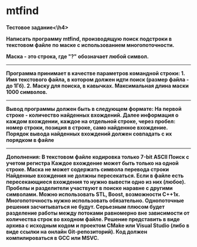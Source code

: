 # mtfind

<h4>Тестовое задание<\h4> 

Написать программу mtfind, производящую поиск подстроки в текстовом файле по маске с использованием
многопоточности.

Маска - это строка, где "?" обозначает любой символ.
<hr>
Программа принимает в качестве параметров командной строки:
1. Имя текстового файла, в котором должен идти поиск (размер файла - до 1Гб).
2. Маску для поиска, в кавычках. Максимальная длина маски 1000 символов.
<hr>
Вывод программы должен быть в следующем формате:
На первой строке - количество найденных вхождений.
Далее информация о каждом вхождении, каждое на отдельной строке, через пробел: номер строки, позиция в
строке, само найденное вхождение.
Порядок вывода найденных вхождений должен совпадать с их порядком в файле
<hr>
Дополнения:
В текстовом файле кодировка только 7-bit ASCII
Поиск с учетом регистра
Каждое вхождение может быть только на одной строке. Маска не может содержать символа перевода строки
Найденные вхождения не должны пересекаться. Если в файле есть пересекающиеся вхождения то нужно
вывести одно из них (любое).
Пробелы и разделители участвуют в поиске наравне с другими символами.
Можно использовать STL, Boost, возможности С++1x.
Многопоточность нужно использовать обязательно. Однопоточные решения засчитываться не будут.
Серьезным плюсом будет разделение работы между потоками равномерно вне зависимости от количества строк
во входном файле.
Решение представить в виде архива с исходным кодом и проектом CMake или Visual Studio (либо в виде ссылки на
онлайн Git-репозиторий). Код должен компилироваться в GCC или MSVC.